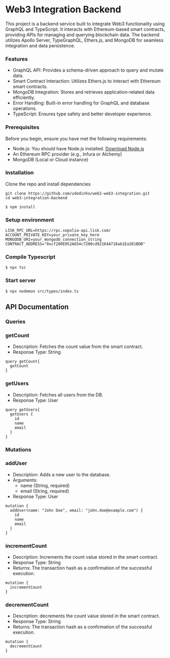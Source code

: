 # Web3 Integration Backend

This project is a backend service built to integrate Web3 functionality using GraphQL and TypeScript. It interacts with Ethereum-based smart contracts, providing APIs for managing and querying blockchain data. The backend utilizes Apollo Server, TypeGraphQL, Ethers.js, and MongoDB for seamless integration and data persistence.

### Features
- GraphQL API: Provides a schema-driven approach to query and mutate data.
- Smart Contract Interaction: Utilizes Ethers.js to interact with Ethereum smart contracts.
- MongoDB Integration: Stores and retrieves application-related data efficiently.
- Error Handling: Built-in error handling for GraphQL and database operations.
- TypeScript: Ensures type safety and better developer experience.


### Prerequisites

Before you begin, ensure you have met the following requirements:

- Node.js: You should have Node.js installed. [Download Node.js](https://nodejs.org)
- An Ethereum RPC provider (e.g., Infura or Alchemy)
- MongoDB (Local or Cloud instance)

### Installation

Clone the repo and install dependencies

```shell
git clone https://github.com/udodinho/web2-web3-integration.git
cd web3-integration-backend
```

```shell
$ npm install
```

### Setup environment

```shell
LISK_RPC_URL=https://rpc.sepolia-api.lisk.com/
ACCOUNT_PRIVATE_KEY=your_private_key_here
MONGODB_URI=your_mongodb_connection_string
CONTRACT_ADDRESS="0xcf280E052A654c7200cd92164A718ab1Ea381BDB"
```

### Compile Typescript

```shell
$ npx tsc
```

### Start server

```shell
$ npx nodemon src/types/index.ts
```

## API Documentation

### Queries

### getCount
- Description: Fetches the count value from the smart contract.
- Response Type: String

```shell
query getCount{
  getCount
}
```

### getUsers
- Description: Fetches all users from the DB.
- Response Type: User

```shell
query getUsers{
  getUsers {
    id
    name
    email
  }
}
```

### Mutations

### addUser
- Description: Adds a new user to the database.
- Arguments:
    - name (String, required)
    - email (String, required)
- Response Type: User

```shell
mutation {
  addUser(name: "John Doe", email: "john.doe@example.com") {
    id
    name
    email
  }
}
```

### incrementCount
- Description: Increments the count value stored in the smart contract.
- Response Type: String
- Returns: The transaction hash as a confirmation of the successful execution.

```shell
mutation {
  incrementCount
}
```

### decrementCount
- Description: decrements the count value stored in the smart contract.
- Response Type: String
- Returns: The transaction hash as a confirmation of the successful execution.

```shell
mutation {
  decrementCount
}
```
